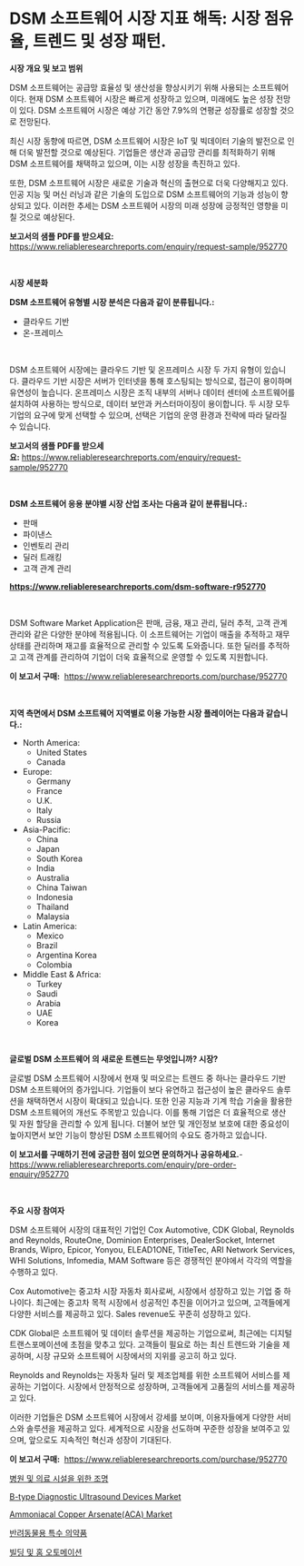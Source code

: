 <p><h1>DSM 소프트웨어 시장 지표 해독: 시장 점유율, 트렌드 및 성장 패턴.</h1></p><p><strong>시장 개요 및 보고 범위</strong></p>
<p><p>DSM 소프트웨어는 공급망 효율성 및 생산성을 향상시키기 위해 사용되는 소프트웨어이다. 현재 DSM 소프트웨어 시장은 빠르게 성장하고 있으며, 미래에도 높은 성장 전망이 있다. DSM 소프트웨어 시장은 예상 기간 동안 7.9%의 연평균 성장률로 성장할 것으로 전망된다.</p><p>최신 시장 동향에 따르면, DSM 소프트웨어 시장은 IoT 및 빅데이터 기술의 발전으로 인해 더욱 발전할 것으로 예상된다. 기업들은 생산과 공급망 관리를 최적화하기 위해 DSM 소프트웨어를 채택하고 있으며, 이는 시장 성장을 촉진하고 있다.</p><p>또한, DSM 소프트웨어 시장은 새로운 기술과 혁신의 출현으로 더욱 다양해지고 있다. 인공 지능 및 머신 러닝과 같은 기술의 도입으로 DSM 소프트웨어의 기능과 성능이 향상되고 있다. 이러한 추세는 DSM 소프트웨어 시장의 미래 성장에 긍정적인 영향을 미칠 것으로 예상된다.</p></p>
<p><strong>보고서의 샘플 PDF를 받으세요:</strong> <a href="https://www.reliableresearchreports.com/enquiry/request-sample/952770">https://www.reliableresearchreports.com/enquiry/request-sample/952770</a></p>
<p>&nbsp;</p>
<p><strong>시장 세분화</strong></p>
<p><strong>DSM 소프트웨어 유형별 시장 분석은 다음과 같이 분류됩니다.:</strong></p>
<p><ul><li>클라우드 기반</li><li>온-프레미스</li></ul></p>
<p>&nbsp;</p>
<p><p>DSM 소프트웨어 시장에는 클라우드 기반 및 온프레미스 시장 두 가지 유형이 있습니다. 클라우드 기반 시장은 서버가 인터넷을 통해 호스팅되는 방식으로, 접근이 용이하며 유연성이 높습니다. 온프레미스 시장은 조직 내부의 서버나 데이터 센터에 소프트웨어를 설치하여 사용하는 방식으로, 데이터 보안과 커스터마이징이 용이합니다. 두 시장 모두 기업의 요구에 맞게 선택할 수 있으며, 선택은 기업의 운영 환경과 전략에 따라 달라질 수 있습니다.</p></p>
<p><strong>보고서의 샘플 PDF를 받으세요:</strong>&nbsp;<a href="https://www.reliableresearchreports.com/enquiry/request-sample/952770">https://www.reliableresearchreports.com/enquiry/request-sample/952770</a></p>
<p>&nbsp;</p>
<p><strong> DSM 소프트웨어 응용 분야별 시장 산업 조사는 다음과 같이 분류됩니다.:</strong></p>
<p><ul><li>판매</li><li>파이낸스</li><li>인벤토리 관리</li><li>딜러 트래킹</li><li>고객 관계 관리</li></ul></p>
<p><strong><a href="https://www.reliableresearchreports.com/dsm-software-r952770">https://www.reliableresearchreports.com/dsm-software-r952770</a></strong></p>
<p>&nbsp;</p>
<p><p>DSM Software Market Application은 판매, 금융, 재고 관리, 딜러 추적, 고객 관계 관리와 같은 다양한 분야에 적용됩니다. 이 소프트웨어는 기업이 매출을 추적하고 재무 상태를 관리하며 재고를 효율적으로 관리할 수 있도록 도와줍니다. 또한 딜러를 추적하고 고객 관계를 관리하여 기업이 더욱 효율적으로 운영할 수 있도록 지원합니다.</p></p>
<p><strong>이 보고서 구매:</strong>&nbsp; <a href="https://www.reliableresearchreports.com/purchase/952770">https://www.reliableresearchreports.com/purchase/952770</a></p>
<p>&nbsp;</p>
<p><strong>지역 측면에서 DSM 소프트웨어 지역별로 이용 가능한 시장 플레이어는 다음과 같습니다.:</strong></p>
<p><ul>
    <li>
        North America:
        <ul>
            <li>United States</li>
            <li>Canada</li>
        </ul>
    </li>
    <li>
        Europe:
        <ul>
            <li>Germany</li>
            <li>France</li>
            <li>U.K.</li>
            <li>Italy</li>
            <li>Russia</li>
        </ul>
    </li>
    <li>
        Asia-Pacific:
        <ul>
            <li>China</li>
            <li>Japan</li>
            <li>South Korea</li>
            <li>India</li>
            <li>Australia</li>
            <li>China Taiwan</li>
            <li>Indonesia</li>
            <li>Thailand</li>
            <li>Malaysia</li>
        </ul>
    </li>
    <li>
        Latin America:
        <ul>
            <li>Mexico</li>
            <li>Brazil</li>
            <li>Argentina Korea</li>
            <li>Colombia</li>
        </ul>
    </li>
    <li>
        Middle East & Africa:
        <ul>
            <li>Turkey</li>
            <li>Saudi</li>
            <li>Arabia</li>
            <li>UAE</li>
            <li>Korea</li>
        </ul>
    </li>
    </ul></p>
<p>&nbsp;</p>
<p><strong>글로벌 DSM 소프트웨어 의 새로운 트렌드는 무엇입니까? 시장?</strong></p>
<p><p>글로벌 DSM 소프트웨어 시장에서 현재 및 떠오르는 트렌드 중 하나는 클라우드 기반 DSM 소프트웨어의 증가입니다. 기업들이 보다 유연하고 접근성이 높은 클라우드 솔루션을 채택하면서 시장이 확대되고 있습니다. 또한 인공 지능과 기계 학습 기술을 활용한 DSM 소프트웨어의 개선도 주목받고 있습니다. 이를 통해 기업은 더 효율적으로 생산 및 자원 할당을 관리할 수 있게 됩니다. 더불어 보안 및 개인정보 보호에 대한 중요성이 높아지면서 보안 기능이 향상된 DSM 소프트웨어의 수요도 증가하고 있습니다.</p></p>
<p><strong>이 보고서를 구매하기 전에 궁금한 점이 있으면 문의하거나 공유하세요.</strong>- <a href="https://www.reliableresearchreports.com/enquiry/pre-order-enquiry/952770">https://www.reliableresearchreports.com/enquiry/pre-order-enquiry/952770</a></p>
<p>&nbsp;</p>
<p><strong>주요 시장 참여자</strong></p>
<p><p>DSM 소프트웨어 시장의 대표적인 기업인 Cox Automotive, CDK Global, Reynolds and Reynolds, RouteOne, Dominion Enterprises, DealerSocket, Internet Brands, Wipro, Epicor, Yonyou, ELEAD1ONE, TitleTec, ARI Network Services, WHI Solutions, Infomedia, MAM Software 등은 경쟁적인 분야에서 각각의 역할을 수행하고 있다.</p><p>Cox Automotive는 중고차 시장 자동차 회사로써, 시장에서 성장하고 있는 기업 중 하나이다. 최근에는 중고차 목적 시장에서 성공적인 추진을 이어가고 있으며, 고객들에게 다양한 서비스를 제공하고 있다. Sales revenue도 꾸준히 성장하고 있다.</p><p>CDK Global은 소프트웨어 및 데이터 솔루션을 제공하는 기업으로써, 최근에는 디지털 트랜스포메이션에 초점을 맞추고 있다. 고객들이 필요로 하는 최신 트렌드와 기술을 제공하며, 시장 규모와 소프트웨어 시장에서의 지위를 공고히 하고 있다.</p><p>Reynolds and Reynolds는 자동차 딜러 및 제조업체를 위한 소프트웨어 서비스를 제공하는 기업이다. 시장에서 안정적으로 성장하며, 고객들에게 고품질의 서비스를 제공하고 있다.</p><p>이러한 기업들은 DSM 소프트웨어 시장에서 강세를 보이며, 이용자들에게 다양한 서비스와 솔루션을 제공하고 있다. 세계적으로 시장을 선도하며 꾸준한 성장을 보여주고 있으며, 앞으로도 지속적인 혁신과 성장이 기대된다.</p></p>
<p><strong>이 보고서 구매:</strong>&nbsp;&nbsp;<a href="https://www.reliableresearchreports.com/purchase/952770">https://www.reliableresearchreports.com/purchase/952770</a></p>
<p><p><a href="https://github.com/Howaoole34545/Market-Research-Report-List-1/blob/main/340444046339.md">병원 및 의료 시설을 위한 조명</a></p><p><a href="https://github.com/nathandecarvalho/Market-Research-Report-List-3/blob/main/b-type-diagnostic-ultrasound-devices-market.md">B-type Diagnostic Ultrasound Devices Market</a></p><p><a href="https://issuu.com/reportprime-2/docs/ammoniacal-copper-arsenateaca-market-size-2030.ppt">Ammoniacal Copper Arsenate(ACA) Market</a></p><p><a href="https://medium.com/@cierrahayes645/%EB%8F%99%EB%B0%98-%EB%8F%99%EB%AC%BC-%ED%8A%B9%EC%88%98-%EC%95%BD%EB%AC%BC-%EC%8B%9C%EC%9E%A5-%EC%9C%A0%ED%98%95-%EC%9D%91%EC%9A%A9-%EB%B0%8F-%EC%A7%80%EB%A6%AC%EC%A0%81-%EB%B6%84%EC%84%9D%EC%97%90-%EB%8C%80%ED%95%9C-%EC%B2%A0%EC%A0%80%ED%95%9C-%ED%8F%89%EA%B0%80-5828a1266a60">반려동물용 특수 의약품</a></p><p><a href="https://github.com/JackieFauhey9089475/Market-Research-Report-List-1/blob/main/289809546340.md">빌딩 및 홈 오토메이션</a></p></p>